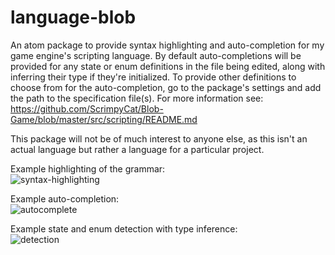 # language-blob
An atom package to provide syntax highlighting and auto-completion for my game engine's scripting language. By default auto-completions will be provided for any state or enum definitions in the file being edited, along with inferring their type if they're initialized. To provide other definitions to choose from for the auto-completion, go to the package's settings and add the path to the specification file(s). For more information see: https://github.com/ScrimpyCat/Blob-Game/blob/master/src/scripting/README.md

This package will not be of much interest to anyone else, as this isn't an actual language but rather a language for a particular project.

Example highlighting of the grammar:  
![syntax-highlighting](https://cloud.githubusercontent.com/assets/3411736/15416605/97043066-1e90-11e6-8e7b-d498f2db6119.png)

Example auto-completion:  
![autocomplete](https://cloud.githubusercontent.com/assets/3411736/15416385/1eb28fd8-1e8e-11e6-9277-1fd19f7d3f54.gif)

Example state and enum detection with type inference:  
![detection](https://cloud.githubusercontent.com/assets/3411736/15416591/6e0fbfcc-1e90-11e6-90af-f5713a53f183.gif)

